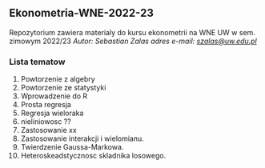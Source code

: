 ## Ekonometria-WNE-2022-23
Repozytorium zawiera materialy do kursu ekonometrii na WNE UW w sem. zimowym 2022/23
*Autor: Sebastian Zalas*
*adres e-mail: szalas@uw.edu.pl*

### Lista tematow
1. Powtorzenie z algebry
2. Powtorzenie ze statystyki
3. Wprowadzenie do R
4. Prosta regresja
5. Regresja wieloraka
6. nieliniowosc ??
7. Zastosowanie xx
8. Zastosowanie interakcji i wielomianu.
9. Twierdzenie Gaussa-Markowa.
10. Heteroskeadstycznosc skladnika losowego.
